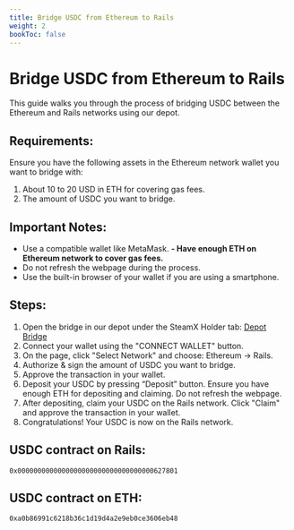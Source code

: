 ```yaml
---
title: Bridge USDC from Ethereum to Rails
weight: 2
bookToc: false
---
```


# Bridge USDC from Ethereum to Rails

This guide walks you through the process of bridging USDC between the Ethereum and Rails networks using our depot.

## Requirements:

Ensure you have the following assets in the Ethereum network wallet you want to bridge with:

1. About 10 to 20 USD in ETH for covering gas fees.
2. The amount of USDC you want to bridge.

## Important Notes:

- Use a compatible wallet like MetaMask.
**- Have enough ETH on Ethereum network to cover gas fees.**
- Do not refresh the webpage during the process.
- Use the built-in browser of your wallet if you are using a smartphone.

## Steps:

1. Open the bridge in our depot under the SteamX Holder tab: [Depot Bridge](https://depot.steamexchange.io/bridge)
2. Connect your wallet using the "CONNECT WALLET" button.
3. On the page, click "Select Network" and choose: Ethereum → Rails.
4. Authorize & sign the amount of USDC you want to bridge.
5. Approve the transaction in your wallet.
6. Deposit your USDC by pressing “Deposit” button. Ensure you have enough ETH for depositing and claiming. Do not refresh the webpage.
7. After depositing, claim your USDC on the Rails network. Click "Claim" and approve the transaction in your wallet.
8. Congratulations! Your USDC is now on the Rails network.

## USDC contract on Rails:

`0x0000000000000000000000000000000000627801`

## USDC contract on ETH:

`0xa0b86991c6218b36c1d19d4a2e9eb0ce3606eb48`

